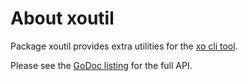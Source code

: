 # About xoutil

Package xoutil provides extra utilities for the [xo cli tool](https://github.com/knq/xo).

Please see the [GoDoc listing](https://godoc.org/github.com/knq/xoutil) for the
full API.
